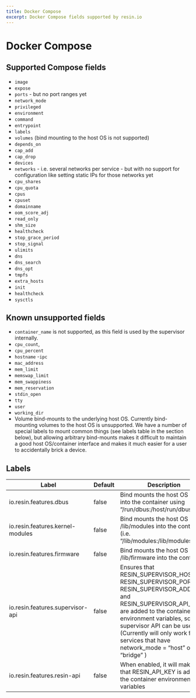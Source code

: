 ```yaml
---
title: Docker Compose
excerpt: Docker Compose fields supported by resin.io
---
```


# Docker Compose

## Supported Compose fields

- `image`
- `expose`
- `ports` - but no port ranges yet
- `network_mode`
- `privileged`
- `environment`
- `command`
- `entrypoint`
- `labels`
- `volumes` (bind mounting to the host OS is not supported)
- `depends_on`
- `cap_add`
- `cap_drop`
- `devices`
- `networks` - i.e. several networks per service  - but with no support for configuration like setting static IPs for those networks yet
- `cpu_shares`
- `cpu_quota`
- `cpus`
- `cpuset`
- `domainname`
- `oom_score_adj`
- `read_only`
- `shm_size`
- `healthcheck`
- `stop_grace_period`
- `stop_signal`
- `ulimits`
- `dns`
- `dns_search`
- `dns_opt`
- `tmpfs`
- `extra_hosts`
- `init`
- `healthcheck`
- `sysctls`

## Known unsupported fields

- `container_name` is not supported, as this field is used by the supervisor internally.
- `cpu_count`, 
- `cpu_percent`
- `hostname`
-`ipc`
- `mac_address`
- `mem_limit`
- `memswap_limit`
- `mem_swappiness`
- `mem_reservation`
- `stdin_open`
- `tty`
- `user`
- `working_dir`
- Volume bind-mounts to the underlying host OS. Currently bind-mounting volumes to the host OS is unsupported. We have a number of special labels to mount common things (see labels table in the section below), but allowing arbitrary bind-mounts makes it difficult to maintain a good host OS/container interface and makes it much easier for a user to accidentally brick a device.

## Labels

Label | Default | Description
--- | --- | ---
io.resin.features.dbus | false | Bind mounts the host OS dbus into the container using “/run/dbus:/host/run/dbus”
io.resin.features.kernel-modules | false | Bind mounts the host OS /lib/modules into the container. (i.e. “/lib/modules:/lib/modules”)
io.resin.features.firmware | false | Bind mounts the host OS /lib/firmware into the container
io.resin.features.supervisor-api | false | Ensures that RESIN_SUPERVISOR_HOST, RESIN_SUPERVISOR_PORT, RESIN_SUPERVISOR_ADDRESS, and RESIN_SUPERVISOR_API_KEY are added to the container environment variables, so the supervisor API can be used. (Currently will only work for services that have network_mode = “host” or “bridge” )
io.resin.features.resin-api | false | When enabled, it will make sure that RESIN_API_KEY is added to the container environment variables
